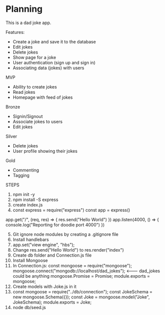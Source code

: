 # Planning

This is a dad joke app.

Features:

* Create a joke and save it to the database
* Edit jokes
* Delete jokes
* Show page for a joke
* User authentication (sign up and sign in)
* Associating data (jokes) with users

MVP

* Ability to create jokes
* Read jokes
* Homepage with feed of jokes

Bronze

* Signin/Signout
* Associate jokes to users
* Edit jokes

Silver

* Delete jokes
* User profile showing their jokes

Gold

* Commenting
* Tagging

STEPS

1.  npm init -y
2.  npm install -S express
3.  create index.js
4.  const express = require("express")
    const app = express()

app.get("/", (req, res) => {
res.send("Hello World")
})
app.listen(4000, () => {
console.log("Reporting for doodie port 4000")
})

5.  Git ignore node modules by creating a .gitignore file
6.  Install handlebars
7.  app.set("view engine", "hbs");
8.  Change res.send("Hello World") to res.render("index")
9.  Create db folder and Connection.js file
10. Install Mongoose
11. In Connection.js:
    const mongoose = require("mongoose");
    mongoose.connect("mongodb://localhost/dad_jokes"); <--- dad_jokes could be anything
    mongoose.Promise = Promise;
    module.exports = mongoose;
12. Create models with Joke.js in it
13. const mongoose = require("../db/connection");
    const JokeSchema = new mongoose.Schema({});
    const Joke = mongoose.model("Joke", JokeSchema);
    module.exports = Joke;
14. node db/seed.js
